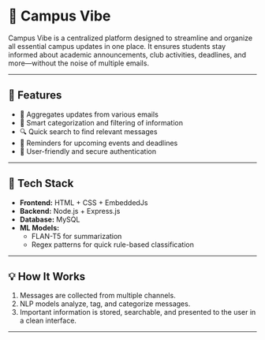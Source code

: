 # 🌟 Campus Vibe

Campus Vibe is a centralized platform designed to streamline and organize all essential campus updates in one place. It ensures students stay informed about academic announcements, club activities, deadlines, and more—without the noise of multiple emails.

---

## 🚀 Features

- 📢 Aggregates updates from various emails
- 🧠 Smart categorization and filtering of information
- 🔍 Quick search to find relevant messages
- 📅 Reminders for upcoming events and deadlines
- 🔐 User-friendly and secure authentication

---

## 🧠 Tech Stack

- **Frontend:** HTML + CSS + EmbeddedJs
- **Backend:** Node.js + Express.js  
- **Database:** MySQL 
- **ML Models:**  
  - FLAN-T5 for summarization  
  - Regex patterns for quick rule-based classification

---

## 💡 How It Works

1. Messages are collected from multiple channels.
2. NLP models analyze, tag, and categorize messages.
3. Important information is stored, searchable, and presented to the user in a clean interface.

---
